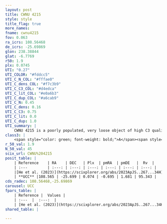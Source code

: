 ```yaml
---
layout: post
title: CWNU 4215
style: style
title_flag: true
more_names: 
fname: cwnu4215
fov: 0.063
ra_icrs: 108.56468
de_icrs: -25.69869
glon: 238.38844
glat: -6.7769
r50: 1.9
plx: 0.0745
UTI: "0.27"
UTI_COLOR: "#fddcc5"
UTI_C_N_COL: "#fffae0"
UTI_C_dens_COL: "#f7c3b9"
UTI_C_C3_COL: "#d4edca"
UTI_C_lit_COL: "#e0a6b3"
UTI_C_dup_COL: "#a6cab9"
UTI_C_N: 0.45
UTI_C_dens: 0.16
UTI_C_C3: 0.75
UTI_C_lit: 0.0
UTI_C_dup: 1.0
UTI_summary: |
    CWNU 4215 is a poorly populated, very loose object of high C3 quality. It was recently reported in the literature.
class3: |
    <span style="color: green; font-weight: bold;">A</span><span style="color: #FFC300; font-weight: bold;">B</span>
r_50_val: 1.9
N_50_val: 45
scix_url: CWNU%204215
posit_table: |
    | Reference    | RA    | DEC   | Plx  | pmRA  | pmDE   |  Rv  |
    | :---         | :---: | :---: | :---: | :---: | :---: | :---: |
    |[He et al. (2023)](https://scixplorer.org/abs/2023ApJS..267...34H) | 108.563 | -25.696 | 0.077 | -0.688 | 1.681 | -- |
    | **UCC** |108.565 | -25.699 | 0.074 | -0.695 | 1.681 | 95.343 | 
cds_radec: 108.56468,-25.69869
carousel: UCC
fpars_table: |
    | Reference |  Values |
    | :---  |  :---:  |
    | [He et al. (2023)](https://scixplorer.org/abs/2023ApJS..267...34H) | `A0=1.0, m-M=14.7, logA=8.7` |
shared_table: |
    
---
```

